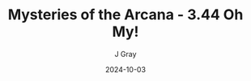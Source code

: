 ---
title: 'Mysteries of the Arcana - 3.44 Oh My!'
alt: 'Mysteries of the Arcana'
date: '2024-10-03'
author: 'J Gray'
artist: 'Sarrah'
---